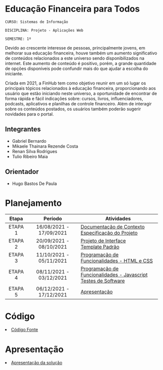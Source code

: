 # Educação Financeira para Todos

`CURSO: Sistemas de Informação`

`DISCIPLINA: Projeto - Aplicações Web`

`SEMESTRE: 1º`

Devido ao crescente interesse de pessoas, principalmente jovens, em melhorar sua educação financeira, houve também um aumento significativo de conteúdos relacionados a este universo sendo disponibilizados na internet. Este aumento de conteúdo é positivo, porém, a grande quantidade de opções disponíveis pode confundir mais do que ajudar a escolha do iniciante.

Criada em 2021, a FinHub tem como objetivo reunir em um só lugar os principais tópicos relacionados à educação financeira, proporcionando aos usuário que estão iniciando neste universo, a oportunidade de encontrar de forma rápida e fácil indicações sobre: cursos, livros, influenciadores, podcasts, aplicativos e planilhas de controle financeiro. Além de interagir sobre os conteúdos postados, os usuários também poderão sugerir novidades para o portal.


## Integrantes


* Gabriel Bernardo
* Mikaele Thainara Rezende Costa
* Renan Silva Rodrigues
* Tulio Ribeiro Maia

## Orientador

* Hugo Bastos De Paula

# Planejamento

| Etapa         | Período                   | Atividades |
|  :----:   |  :----:               | ----------- |
| ETAPA 1       | 16/08/2021 - 17/09/2021   |[Documentação de Contexto](docs/context.md) <br> [Especificação do Projeto](docs/especification.md) |
| ETAPA 2       | 20/09/2021 - 08/10/2021   |[Projeto de Interface](docs/interface.md) <br> [Template Padrão](docs/template.md) |
| ETAPA 3       | 11/10/2021 - 05/11/2021   |[Programação de Funcionalidades - HTML e CSS](docs/development.md) |
| ETAPA 4       | 08/11/2021 - 03/12/2021   |[Programação de Funcionalidades - Javascript](docs/development.md) <br> [Testes de Software ](docs/tests.md) |
| ETAPA 5       | 06/12/2021 - 17/12/2021   | [Apresentação](presentation/README.md) |

# Código

<li><a href="src/README.md"> Código Fonte</a></li>

# Apresentação

<li><a href="presentation/README.md"> Apresentação da solução</a></li>
